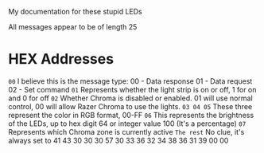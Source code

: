 My documentation for these stupid LEDs

All messages appear to be of length 25

# HEX Addresses
`00`
I believe this is the message type:
00 - Data response
01 - Data request
02 - Set command
`01`
Represents whether the light strip is on or off, 1 for on and 0 for off
`02`
Whether Chroma is disabled or enabled. 01 will use normal control, 00 will allow Razer Chroma to use the lights.
`03 04 05`
These three represent the color in RGB format, 00-FF
`06`
This represents the brightness of the LEDs, up to hex digit 64 or integer value 100 (It's a percentage)
`07`
Represents which Chroma zone is currently active
`The rest`
No clue, it's always set to 41 43 30 30 30 57 30 33 36 32 34 38 36 31 39 00 00